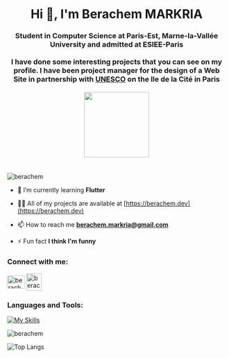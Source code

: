 <h1 align="center">Hi 👋, I'm Berachem MARKRIA</h1>
<h3 align="center">Student in Computer Science at Paris-Est, Marne-la-Vallée University and admitted at ESIEE-Paris
<br>
  <br>
  I have done some interesting projects that you can see on my profile. I have been project manager for the design of a Web Site in partnership with 
  <a href="https://www.unesco.org/fr">UNESCO</a> on the Ile de la Cité in Paris 
  <br>
  <br>
  <img src="https://traffickingtransformations.org/wp-content/uploads/2021/06/UNESCO_logo_hor_blue.jpg" width="150" >
  <br>
  <br>

</h3>

<p align="left"> <img src="https://komarev.com/ghpvc/?username=berachem&label=Profile%20views&color=0e75b6&style=flat" alt="berachem" /> </p>


- 🌱 I’m currently learning **Flutter**

- 👨‍💻 All of my projects are available at [https://berachem.dev](https://berachem.dev)

- 📫 How to reach me **berachem.markria@gmail.com**

- ⚡ Fun fact **I think I'm funny**

<h3 align="left">Connect with me:</h3>
<p align="left">
<a href="https://linkedin.com/in/berachem-markria" target="blank"><img align="center" src="https://raw.githubusercontent.com/rahuldkjain/github-profile-readme-generator/master/src/images/icons/Social/linked-in-alt.svg" alt="berachem markria" height="30" width="40" /></a>
<a href="https://www.root-me.org/Berachem-Markria?lang=fr#d134373d48c1cf00e8c5b23a6db5e658" target="blank">
<img align="center" src="https://pro.root-me.org/squelettes/images/RMP_logo_blanc.png" alt="berachem markria" height="40" width="35" />
  </a>
</p>

<h3 align="left">Languages and Tools:</h3>

[![My Skills](https://skillicons.dev/icons?i=python,flutter,dart,php,java,react,ts,js,c,bash,mysql,tailwind,bootstrap)](https://skillicons.dev)

<img  src="https://github-readme-stats.vercel.app/api?username=berachem&show_icons=true&locale=en" alt="berachem" />


  

![Top Langs](https://github-readme-stats.vercel.app/api/top-langs/?username=berachem&layout=compact&theme=light)

